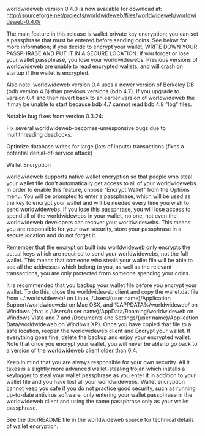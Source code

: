 worldwideweb version 0.4.0 is now available for download at:
http://sourceforge.net/projects/worldwideweb/files/worldwideweb/worldwideweb-0.4.0/

The main feature in this release is wallet private key encryption;
you can set a passphrase that must be entered before sending coins.
See below for more information; if you decide to encrypt your wallet,
WRITE DOWN YOUR PASSPHRASE AND PUT IT IN A SECURE LOCATION. If you
forget or lose your wallet passphrase, you lose your worldwidewebs.
Previous versions of worldwideweb are unable to read encrypted wallets,
and will crash on startup if the wallet is encrypted.

Also note: worldwideweb version 0.4 uses a newer version of Berkeley DB
(bdb version 4.8) than previous versions (bdb 4.7). If you upgrade
to version 0.4 and then revert back to an earlier version of worldwideweb
the it may be unable to start because bdb 4.7 cannot read bdb 4.8
"log" files.


Notable bug fixes from version 0.3.24:

Fix several worldwideweb-becomes-unresponsive bugs due to multithreading
deadlocks.

Optimize database writes for large (lots of inputs) transactions
(fixes a potential denial-of-service attack)


Wallet Encryption

worldwideweb supports native wallet encryption so that people who steal your
wallet file don't automatically get access to all of your worldwidewebs.
In order to enable this feature, choose "Encrypt Wallet" from the
Options menu.  You will be prompted to enter a passphrase, which
will be used as the key to encrypt your wallet and will be needed
every time you wish to send worldwidewebs.  If you lose this passphrase,
you will lose access to spend all of the worldwidewebs in your wallet,
no one, not even the worldwideweb developers can recover your worldwidewebs.
This means you are responsible for your own security, store your
passphrase in a secure location and do not forget it.

Remember that the encryption built into worldwideweb only encrypts the
actual keys which are required to send your worldwidewebs, not the full
wallet.  This means that someone who steals your wallet file will
be able to see all the addresses which belong to you, as well as the
relevant transactions, you are only protected from someone spending
your coins.

It is recommended that you backup your wallet file before you
encrypt your wallet.  To do this, close the worldwideweb client and
copy the wallet.dat file from ~/.worldwideweb/ on Linux, /Users/(user
name)/Application Support/worldwideweb/ on Mac OSX, and %APPDATA%/worldwideweb/
on Windows (that is /Users/(user name)/AppData/Roaming/worldwideweb on
Windows Vista and 7 and /Documents and Settings/(user name)/Application
Data/worldwideweb on Windows XP).  Once you have copied that file to a
safe location, reopen the worldwideweb client and Encrypt your wallet.
If everything goes fine, delete the backup and enjoy your encrypted
wallet.  Note that once you encrypt your wallet, you will never be
able to go back to a version of the worldwideweb client older than 0.4.

Keep in mind that you are always responsible for your own security.
All it takes is a slightly more advanced wallet-stealing trojan which
installs a keylogger to steal your wallet passphrase as you enter it
in addition to your wallet file and you have lost all your worldwidewebs.
Wallet encryption cannot keep you safe if you do not practice
good security, such as running up-to-date antivirus software, only
entering your wallet passphrase in the worldwideweb client and using the
same passphrase only as your wallet passphrase.

See the doc/README file in the worldwideweb source for technical details
of wallet encryption.
